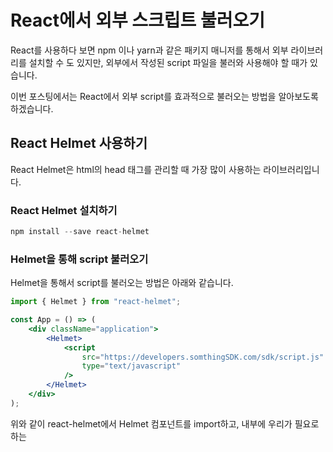 # React에서 외부 스크립트 불러오기

React를 사용하다 보면 npm 이나 yarn과 같은 패키지 매니저를 통해서 외부 라이브러리를 설치할 수 도 있지만, 외부에서 작성된 script 파일을 불러와 사용해야 할 때가 있습니다.

이번 포스팅에서는 React에서 외부 script를 효과적으로 불러오는 방법을 알아보도록 하겠습니다.

## React Helmet 사용하기

React Helmet은 html의 head 태그를 관리할 때 가장 많이 사용하는 라이브러리입니다.

### React Helmet 설치하기

```jsx
npm install --save react-helmet
```

### Helmet을 통해 script 불러오기

Helmet을 통해서 script를 불러오는 방법은 아래와 같습니다.

```jsx
import { Helmet } from "react-helmet";

const App = () => (
	<div className="application">
		<Helmet>
			<script
				src="https://developers.somthingSDK.com/sdk/script.js"
				type="text/javascript"
			/>
		</Helmet>
	</div>
);
```

위와 같이 react-helmet에서 Helmet 컴포넌트를 import하고, 내부에 우리가 필요로 하는 <script> 태그를 추가해 주면 됩니다.

### Helmet으로 script를 불러올 때 생기는 문제

helmet은 head 태그를 관리하는 것에 초점이 맞추어 져있기 때문에, script의 로딩 상태를 확인 하는 기능이 없습니다. 예를 들어, 외부 결제 모듈을 sdk로 사용하면 sdk가 로딩이 완료되고, sdk를 초기화하는 과정이 필요한데, helmet을 사용할 경우 sdk가 로딩이 되지 않은 상태에서 초기화를 시도하여 문제가 발생할 수 있습니다.

## React custom hooks 사용하기

Helmet에서 script loading 상태를 확인하지 않아 생겼던 문제들을 custom hooks를 활용해서 해결해 보도록 하겠습니다. `React`에서 `html`에 `script`를 넣는 hooks를 직접 구현할 수 있지만, 이 것 또한 많은 사람들이 고민해 놓은 과제이므로 [usehooks](https://usehooks.com/useScript/) 사이트에서 다른 사람들이 만들어 놓은 `hooks`를 사용해 보도록 하겠습니다.

### useScript hooks

`src` 아래 `hooks.js` 파일을 하나 만들고, 아래 코드를 붙여넣기 해줍니다.

```jsx
// hooks.js
import { useState, useEffect } from "react";

function useScript(src) {
	// Keep track of script status ("idle", "loading", "ready", "error")
	const [status, setStatus] = useState(src ? "loading" : "idle");

	useEffect(
		() => {
			// Allow falsy src value if waiting on other data needed for
			// constructing the script URL passed to this hook.
			if (!src) {
				setStatus("idle");
				return;
			}

			// Fetch existing script element by src
			// It may have been added by another intance of this hook
			let script = document.querySelector(`script[src="${src}"]`);

			if (!script) {
				// Create script
				script = document.createElement("script");
				script.src = src;
				script.async = true;
				script.setAttribute("data-status", "loading");
				// Add script to document body
				document.body.appendChild(script);

				// Store status in attribute on script
				// This can be read by other instances of this hook
				const setAttributeFromEvent = (event) => {
					script.setAttribute(
						"data-status",
						event.type === "load" ? "ready" : "error"
					);
				};

				script.addEventListener("load", setAttributeFromEvent);
				script.addEventListener("error", setAttributeFromEvent);
			} else {
				// Grab existing script status from attribute and set to state.
				setStatus(script.getAttribute("data-status"));
			}

			// Script event handler to update status in state
			// Note: Even if the script already exists we still need to add
			// event handlers to update the state for *this* hook instance.
			const setStateFromEvent = (event) => {
				setStatus(event.type === "load" ? "ready" : "error");
			};

			// Add event listeners
			script.addEventListener("load", setStateFromEvent);
			script.addEventListener("error", setStateFromEvent);

			// Remove event listeners on cleanup
			return () => {
				if (script) {
					script.removeEventListener("load", setStateFromEvent);
					script.removeEventListener("error", setStateFromEvent);
				}
			};
		},
		[src] // Only re-run effect if script src changes
	);

	return status;
}

export { useScript };
```

`useScript`의 기능은 `src`에 해당하는 `script`를 불러오고, `script`의 상태를 결과 값으로 내려주는 `hooks`입니다. 이렇게 사용하는 이유는 `script`를 비동기로 불러오기 때문에 `script`가 다 불러왔을 때 우리가 원하는 작업들을 하기 위함입니다.

### hooks 사용하기

```jsx
import { useScript } from "hooks";

const App = () => {
	const status = useScript("https://developers.somthingSDK.com/sdk/script.js");
	useEffect(() => {
		if (status === "ready") {
			// sdk 초기화하기
			window.SomeThingSDK();
		}
	});
};
```

우선 useScript를 통해서 script를 불러옵니다. 그리고 useEffect 안에서 useScript가 return한 script의 loading 상태를 확인하고, loading 상태에 따라 SDK를 초기화하는 코드를 추가합니다.

이를 통해 sdk가 loading이 완료된 이후에 sdk를 초기화를 할 수 있게 되었습니다.
